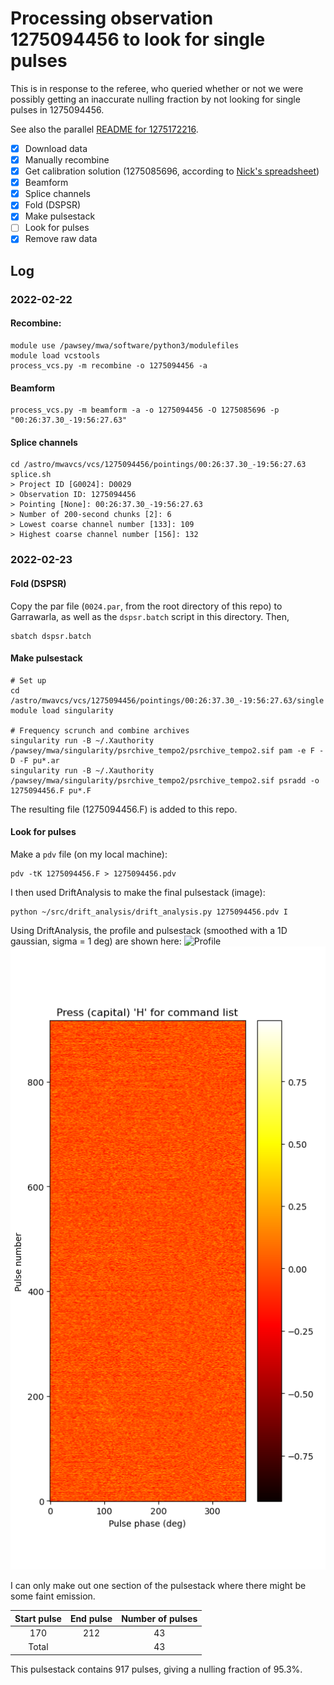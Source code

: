 # Processing observation 1275094456 to look for single pulses

This is in response to the referee, who queried whether or not we were possibly getting an inaccurate nulling fraction by not looking for single pulses in 1275094456.

See also the parallel [README for 1275172216](../1275172216/README.md).

* [x] Download data
* [x] Manually recombine
* [x] Get calibration solution (1275085696, according to [Nick's spreadsheet](https://docs.google.com/spreadsheets/d/16bHhlqrGllyq_PD3Fb717MJfGCB1JFrUt2Ra2vPpWQE/edit#gid=0))
* [x] Beamform
* [x] Splice channels
* [x] Fold (DSPSR)
* [x] Make pulsestack
* [ ] Look for pulses
* [x] Remove raw data

## Log

### 2022-02-22

#### Recombine:
```
module use /pawsey/mwa/software/python3/modulefiles
module load vcstools
process_vcs.py -m recombine -o 1275094456 -a
```

#### Beamform
```
process_vcs.py -m beamform -a -o 1275094456 -O 1275085696 -p "00:26:37.30_-19:56:27.63"
```

#### Splice channels
```
cd /astro/mwavcs/vcs/1275094456/pointings/00:26:37.30_-19:56:27.63
splice.sh
> Project ID [G0024]: D0029
> Observation ID: 1275094456
> Pointing [None]: 00:26:37.30_-19:56:27.63
> Number of 200-second chunks [2]: 6
> Lowest coarse channel number [133]: 109
> Highest coarse channel number [156]: 132
```

### 2022-02-23

#### Fold (DSPSR)
Copy the par file (`0024.par`, from the root directory of this repo) to Garrawarla, as well as the `dspsr.batch` script in this directory.
Then,
```
sbatch dspsr.batch
```
#### Make pulsestack
```
# Set up
cd /astro/mwavcs/vcs/1275094456/pointings/00:26:37.30_-19:56:27.63/single
module load singularity

# Frequency scrunch and combine archives
singularity run -B ~/.Xauthority /pawsey/mwa/singularity/psrchive_tempo2/psrchive_tempo2.sif pam -e F -D -F pu*.ar
singularity run -B ~/.Xauthority /pawsey/mwa/singularity/psrchive_tempo2/psrchive_tempo2.sif psradd -o 1275094456.F pu*.F
```
The resulting file (1275094456.F) is added to this repo.

#### Look for pulses
Make a `pdv` file (on my local machine):
```
pdv -tK 1275094456.F > 1275094456.pdv
```
I then used DriftAnalysis to make the final pulsestack (image):
```
python ~/src/drift_analysis/drift_analysis.py 1275094456.pdv I
```
Using DriftAnalysis, the profile and pulsestack (smoothed with a 1D gaussian, sigma = 1 deg) are shown here:
![Profile](profile.png)
![Pulsestack](pulsestack.png)

I can only make out one section of the pulsestack where there might be some faint emission.

| Start pulse | End pulse | Number of pulses |
| :---------: | :-------: | :--------------: |
| 170 | 212 |  43 |
| Total | |  43 |

This pulsestack contains 917 pulses, giving a nulling fraction of 95.3%.
